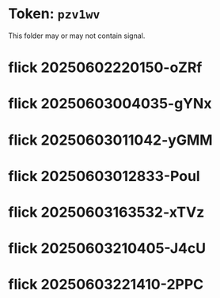 # Token: `pzv1wv`

This folder may or may not contain signal.
# flick 20250602220150-oZRf
# flick 20250603004035-gYNx
# flick 20250603011042-yGMM
# flick 20250603012833-Poul
# flick 20250603163532-xTVz
# flick 20250603210405-J4cU
# flick 20250603221410-2PPC
